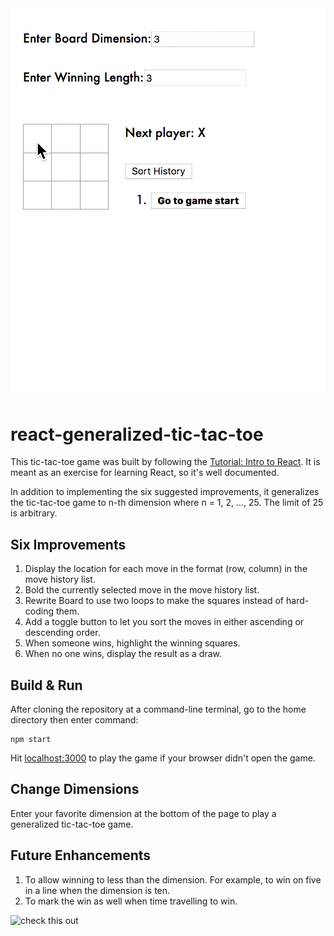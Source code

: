 <img src='demo.gif' title='Video Walkthrough' alt='Video Walkthrough' />

# react-generalized-tic-tac-toe

This tic-tac-toe game was built by following the [Tutorial: Intro to React](https://reactjs.org/tutorial/tutorial.html).  It is meant as an exercise for learning React, so it's well documented.  

In addition to implementing the six suggested improvements, it generalizes the tic-tac-toe game to n-th dimension where n = 1, 2, ..., 25.  The limit of 25 is arbitrary. 

## Six Improvements

1. Display the location for each move in the format (row, column) in the move history list.
2. Bold the currently selected move in the move history list.
3. Rewrite Board to use two loops to make the squares instead of hard-coding them.
4. Add a toggle button to let you sort the moves in either ascending or descending order.
5. When someone wins, highlight the winning squares.
6. When no one wins, display the result as a draw.

## Build & Run

After cloning the repository at a command-line terminal, go to the home directory then enter command:

```
npm start
```

Hit [localhost:3000](http://localhost:3000/) to play the game if your browser didn't open the game.

## Change Dimensions

Enter your favorite dimension at the bottom of the page to play a generalized tic-tac-toe game.

## Future Enhancements

1. To allow winning to less than the dimension. For example, to win on five in a line when the dimension is ten.
2. To mark the win as well when time travelling to win.

![check this out]()
